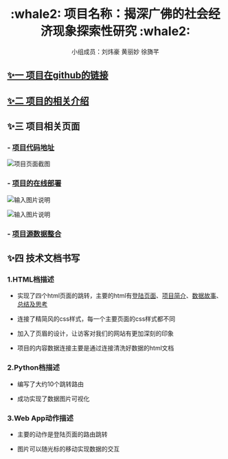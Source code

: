 
<div align="center">

<h1>:whale2: 项目名称：揭深广佛的社会经济现象探索性研究
 :whale2:</h1>

<p> 小组成员：刘炜豪 黄丽妙 徐旖芊</p>

</div>

## [✨一 项目在github的链接](https://github.com/HuangLiMiao/python)

## [✨二 项目的相关介绍](https://github.com/HuangLiMiao/python/blob/master/README.md)

## ✨三 项目相关页面

### - [项目代码地址](https://github.com/HuangLiMiao/python/tree/master/ZZ-Election)
![项目页面截图](https://images.gitee.com/uploads/images/2020/0105/203432_fc1bc315_2229822.png)

### - [项目的在线部署](http://huanglimiao.pythonanywhere.com/)
![输入图片说明](https://images.gitee.com/uploads/images/2020/0105/204033_6b066039_2229822.gif "2.gif")

![输入图片说明](https://images.gitee.com/uploads/images/2020/0105/215053_87ee4afd_2229822.png "3.png")

### - [项目源数据整合](https://github.com/HuangLiMiao/python/tree/master/data)


## ✨四 技术文档书写

### 1.HTML档描述
- 实现了四个html页面的跳转，主要的html有[登陆页面](http://huanglimiao.pythonanywhere.com/election/)、[项目简介](http://huanglimiao.pythonanywhere.com/feedback?username=zuoye)、[数据故事](http://huanglimiao.pythonanywhere.com/election/zuoye/)、[总结及思考](http://huanglimiao.pythonanywhere.com/election/zuoye/selected)

- 连接了精简风的css样式，每一个主要页面的css样式都不同

- 加入了页眉的设计，让访客对我们的网站有更加深刻的印象

- 项目的内容数据连接主要是通过连接清洗好数据的html文档

### 2.Python档描述
- 编写了大约10个跳转路由

- 成功实现了数据图片可视化


### 3.Web App动作描述
- 主要的动作是登陆页面的路由跳转

- 图片可以随光标的移动实现数据的交互
